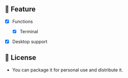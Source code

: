 ## 🔖 Feature
- [x] Functions
  - [x]  Terminal
- [x] Desktop support


## 📝 License
- You can package it for personal use and distribute it. 
